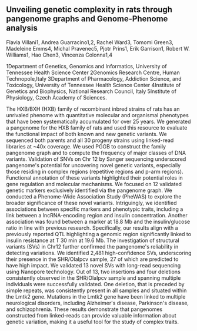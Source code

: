 ## Unveiling genetic complexity in rats through pangenome graphs and Genome-Phenome analysis

Flavia Villani1, Andrea Guarracino1,2, Rachel Ward3, Tomomi Green3, Madeleine Emms4, Michal Pravenec5, Pjotr Prins1, Erik Garrison1, Robert W. Williams1, Hao Chen3, Vincenza Colonna1,4

1Department of Genetics, Genomics and Informatics, University of Tennessee Health Science Center 2Genomics Research Centre, Human Technopole,Italy 3Department of Pharmacology, Addiction Science, and Toxicology, University of Tennessee Health Science Center 4Institute of Genetics and Biophysics, National Research Council, Italy 5Institute of Physiology, Czech Academy of Sciences.

The HXB/BXH (HXB) family of recombinant inbred strains of rats has an unrivaled phenome with quantitative molecular and organismal phenotypes that have been systematically accumulated for over 25 years. We generated a pangenome for the HXB family of rats and used this resource to evaluate the functional impact of both known and new genetic variants. We sequenced both parents and all 30 progeny strains using linked-read libraries at ~40x coverage. We used PGGB to construct the family pangenome graph and to compute the frequency of major classes of DNA variants. Validation of SNVs on Chr 12 by Sanger sequencing underscored pangenome's potential for uncovering novel genetic variants, especially those residing in complex regions (repetitive regions and p-arm regions). Functional annotation of these variants highlighted their potential roles in gene regulation and molecular mechanisms. We focused on 12 validated genetic markers exclusively identified via the pangenome graph. We conducted a Phenome-Wide Association Study (PheWAS) to explore the broader significance of these novel variants. Intriguingly, we identified associations between specific markers and phenotypic traits, including a link between a lncRNA-encoding region and insulin concentration. Another association was found between a marker at 18.8 Mb and the insulin/glucose ratio in line with previous research. Specifically, our results align with a previously reported QTL highlighting a genomic region significantly linked to insulin resistance at T 30 min at 19.6 Mb. The investigation of structural variants (SVs) in Chr12 further confirmed the pangenome's reliability in detecting variations. We identified 2,481 high-confidence SVs, underscoring their presence in the SHR/OlaIpcv sample, 27 of which are predicted to have high impact. We validated 13 novel SVs with long-read sequencing using Nanopore technology. Out of 13, two insertions and four deletions consistently observed in the SHR/OlaIpcv sample and spanning multiple individuals were successfully validated. One deletion, that is preceded by simple repeats, was consistently present in all samples and situated within the Lmtk2 gene. Mutations in the Lmtk2 gene have been linked to multiple neurological disorders, including Alzheimer's disease, Parkinson's disease, and schizophrenia. These results demonstrate that pangenomes constructed from linked-reads can provide valuable information about genetic variation, making it a useful tool for the study of complex traits.
